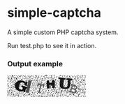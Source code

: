 # simple-captcha

A simple custom PHP captcha system.

Run test.php to see it in action.

### Output example 

![Simple captcha](https://github.com/goncalogoncalves/simple-captcha/blob/master/imgs/simple-captcha.png "Simple captcha")

